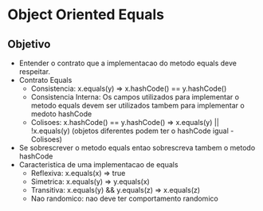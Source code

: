 # Object Oriented Equals
## Objetivo
- Entender o contrato que a implementacao do metodo equals deve respeitar.
- Contrato Equals
  - Consistencia: x.equals(y) => x.hashCode() == y.hashCode()
  - Consistencia Interna: Os campos utilizados para implementar o metodo equals devem ser utilizados tambem para implementar o medoto hashCode
  - Colisoes: x.hashCode() == y.hashCode() => x.equals(y) || !x.equals(y) (objetos diferentes podem ter o hashCode igual - Colisoes)
- Se sobrescrever o metodo equals entao sobrescreva tambem o metodo hashCode
- Caracteristica de uma implementacao de equals
  - Reflexiva: x.equals(x) => true
  - Simetrica: x.equals(y) => y.equals(x)
  - Transitiva: x.equals(y) && y.equals(z) => x.equals(z)
  - Nao randomico: nao deve ter comportamento randomico